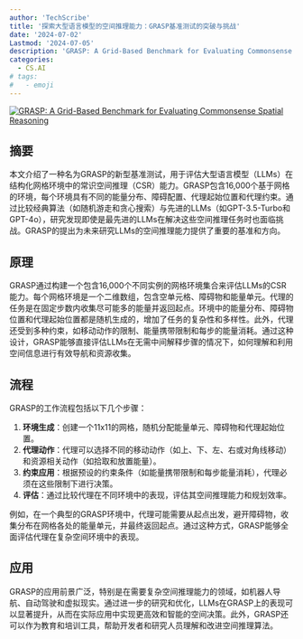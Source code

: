 ```yaml
---
author: 'TechScribe'
title: '探索大型语言模型的空间推理能力：GRASP基准测试的突破与挑战'
date: '2024-07-02'
Lastmod: '2024-07-05'
description: 'GRASP: A Grid-Based Benchmark for Evaluating Commonsense Spatial Reasoning'
categories:
  - CS.AI
# tags:
#   - emoji
---
```


[![GRASP: A Grid-Based Benchmark for Evaluating Commonsense Spatial Reasoning](https://arxiv-research-1301205113.cos.ap-guangzhou.myqcloud.com/images/2407.01892v1.pdf_0.jpg)](https://arxiv.org/abs/2407.01892v1)

## 摘要

本文介绍了一种名为GRASP的新型基准测试，用于评估大型语言模型（LLMs）在结构化网格环境中的常识空间推理（CSR）能力。GRASP包含16,000个基于网格的环境，每个环境具有不同的能量分布、障碍配置、代理起始位置和代理约束。通过比较经典算法（如随机游走和贪心搜索）与先进的LLMs（如GPT-3.5-Turbo和GPT-4o），研究发现即使是最先进的LLMs在解决这些空间推理任务时也面临挑战。GRASP的提出为未来研究LLMs的空间推理能力提供了重要的基准和方向。<!--more-->

## 原理

GRASP通过构建一个包含16,000个不同实例的网格环境集合来评估LLMs的CSR能力。每个网格环境是一个二维数组，包含空单元格、障碍物和能量单元。代理的任务是在固定步数内收集尽可能多的能量并返回起点。环境中的能量分布、障碍物位置和代理起始位置都是随机生成的，增加了任务的复杂性和多样性。此外，代理还受到多种约束，如移动动作的限制、能量携带限制和每步的能量消耗。通过这种设计，GRASP能够直接评估LLMs在无需中间解释步骤的情况下，如何理解和利用空间信息进行有效导航和资源收集。

## 流程

GRASP的工作流程包括以下几个步骤：
1. **环境生成**：创建一个11x11的网格，随机分配能量单元、障碍物和代理起始位置。
2. **代理动作**：代理可以选择不同的移动动作（如上、下、左、右或对角线移动）和资源相关动作（如拾取和放置能量）。
3. **约束应用**：根据预设的约束条件（如能量携带限制和每步能量消耗），代理必须在这些限制下进行决策。
4. **评估**：通过比较代理在不同环境中的表现，评估其空间推理能力和规划效率。

例如，在一个典型的GRASP环境中，代理可能需要从起点出发，避开障碍物，收集分布在网格各处的能量单元，并最终返回起点。通过这种方式，GRASP能够全面评估代理在复杂空间环境中的表现。

## 应用

GRASP的应用前景广泛，特别是在需要复杂空间推理能力的领域，如机器人导航、自动驾驶和虚拟现实。通过进一步的研究和优化，LLMs在GRASP上的表现可以显著提升，从而在实际应用中实现更高效和智能的空间决策。此外，GRASP还可以作为教育和培训工具，帮助开发者和研究人员理解和改进空间推理算法。
